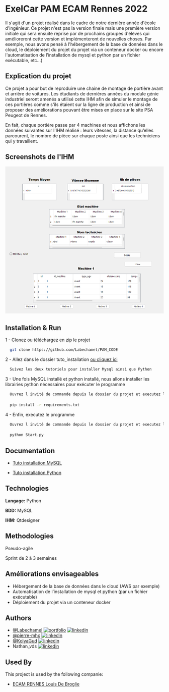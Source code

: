 
# ExelCar PAM ECAM Rennes 2022

Il s'agit d'un projet réalisé dans le cadre de notre dernière année d'école d'ingénieur. Ce projet n'est pas la version finale mais une première version initiale qui sera ensuite reprise par de prochains groupes d'élèves qui amélioreront cette version et implémenteront de nouvelles choses. Par exemple, nous avons pensé à l'hébergement de la base de données dans le cloud, le déploiement du projet du projet via un conteneur docker ou encore l'automatisation de l’installation de mysql et python par un fichier exécutable, etc…)


## Explication du projet
Ce projet a pour but de reproduire une chaine de montage de portière avant et arrière de voitures. Les étudiants de dernières années du module génie industriel seront amenés a utilisé cette IHM afin de simuler le montage de ces portières comme s'ils étaient sur la ligne de production et ainsi de proposer des améliorations pouvant être mises en place sur le site PSA Peugeot de Rennes.

En fait, chaque portière passe par 4 machines et nous affichons les données suivantes sur l'IHM réalisé : leurs vitesses, la distance qu’elles parcourent, le nombre de pièce sur chaque poste ainsi que les techniciens qui y travaillent. 



## Screenshots de l'IHM

![App Screenshot](https://raw.githubusercontent.com/Labechamel/PAM_CODE/master/screenshot/ihm.png)


## Installation & Run

1 - Clonez ou téléchargez en zip le projet

```bash
  git clone https://github.com/Labechamel/PAM_CODE
```

2 - Allez dans le dossier tuto_installation [ou cliquez ici](https://linktodocumentation)

```bash
  Suivez les deux tutoriels pour installer Mysql ainsi que Python 
```

3 - Une fois MySQL installé et python installé, nous allons installer les librairies python nécessaires pour exécuter le programme

```bash
  Ouvrez l invité de commande depuis le dossier du projet et executez la commande ci-dessous :

  pip install -r requirements.txt
```

4 - Enfin, executez le programme

```bash
  Ouvrez l invité de commande depuis le dossier du projet et executez la commande ci-dessous :

  python Start.py
```

## Documentation

- [Tuto installation MySQL](https://linktodocumentation)

- [Tuto installation Python](https://linktodocumentation)


## Technologies

**Langage:** Python

**BDD:** MySQL

**IHM:** Qtdesigner

## Methodologies 

Pseudo-agile 

Sprint de 2 à 3 semaines


## Améliorations envisageables

- Hébergement de la base de données dans le cloud (AWS par exemple)
- Automatisation de l’installation de mysql et python (par un fichier exécutable)
- Déploiement du projet via un conteneur docker



## Authors

- [@Labechamel](https://github.com/Labechamel)
[![portfolio](https://img.shields.io/badge/my_portfolio-000?style=for-the-badge&logo=ko-fi&logoColor=white)](https://simonbechu.me/)
[![linkedin](https://img.shields.io/badge/linkedin-0A66C2?style=for-the-badge&logo=linkedin&logoColor=white)](https://www.linkedin.com/in/bechu-simon/)
- [@pierre-mhx](https://github.com/pierre-mhx)
[![linkedin](https://img.shields.io/badge/linkedin-0A66C2?style=for-the-badge&logo=linkedin&logoColor=white)](https://www.linkedin.com/in/pierremahieux-sales/)
- [@KolyaGud](https://github.com/KolyaGud)
[![linkedin](https://img.shields.io/badge/linkedin-0A66C2?style=for-the-badge&logo=linkedin&logoColor=white)](https://www.linkedin.com/in/kolya-gudenkauf-6807b5195/)
- Nathan_vds
[![linkedin](https://img.shields.io/badge/linkedin-0A66C2?style=for-the-badge&logo=linkedin&logoColor=white)](https://www.linkedin.com/in/nathan-vanderschelden-35ab54173/)
## Used By

This project is used by the following companie:

- [ECAM RENNES Louis De Broglie](https://www.ecam-rennes.fr/)

